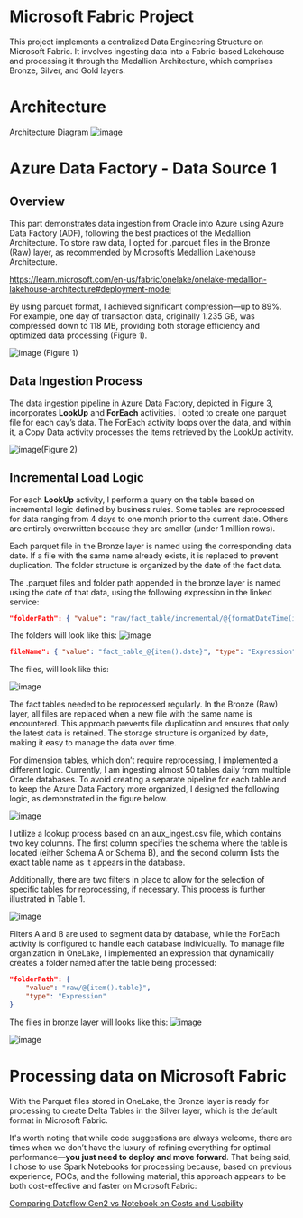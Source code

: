 # Microsoft Fabric Project
This project implements a centralized Data Engineering Structure on Microsoft Fabric. 
It involves ingesting data into a Fabric-based Lakehouse and processing it through the Medallion Architecture, which comprises Bronze, Silver, and Gold layers.

# Architecture
Architecture Diagram
![image](https://github.com/user-attachments/assets/752f7ed5-286f-4563-95d3-e579d329e19a)

# Azure Data Factory - Data Source 1
## Overview
This part demonstrates data ingestion from Oracle into Azure using Azure Data Factory (ADF), following the best practices of the Medallion Architecture. To store raw data, I opted for .parquet files in the Bronze (Raw) layer, as recommended by Microsoft’s Medallion Lakehouse Architecture.

https://learn.microsoft.com/en-us/fabric/onelake/onelake-medallion-lakehouse-architecture#deployment-model

By using parquet format, I achieved significant compression—up to 89%. For example, one day of transaction data, originally 1.235 GB, was compressed down to 118 MB, providing both storage efficiency and optimized data processing (Figure 1).

![image](https://github.com/user-attachments/assets/a1a8323b-684c-4af1-985b-7e2add6c9da0) (Figure 1)

## Data Ingestion Process
The data ingestion pipeline in Azure Data Factory, depicted in Figure 3, incorporates **LookUp** and **ForEach** activities. I opted to create one parquet file for each day’s data. The ForEach activity loops over the data, and within it, a Copy Data activity processes the items retrieved by the LookUp activity.

![image](https://github.com/user-attachments/assets/1afb046f-074c-4ac8-bac1-4048b8f9b303)(Figure 2)

## Incremental Load Logic
For each **LookUp** activity, I perform a query on the table based on incremental logic defined by business rules. Some tables are reprocessed for data ranging from 4 days to one month prior to the current date. Others are entirely overwritten because they are smaller (under 1 million rows).

Each parquet file in the Bronze layer is named using the corresponding data date. If a file with the same name already exists, it is replaced to prevent duplication. The folder structure is organized by the date of the fact data.

The .parquet files and folder path appended in the bronze layer is named using the date of that data, using the following expression in the linked service:

```json
"folderPath": { "value": "raw/fact_table/incremental/@{formatDateTime(item().date_column, 'yyyy')}"
```

The folders will look like this:
![image](https://github.com/user-attachments/assets/3488c83d-9e43-4826-bb50-90743921fa92)

```json
fileName": { "value": "fact_table_@{item().date}", "type": "Expression"  }
```

The files, will look like this:

![image](https://github.com/user-attachments/assets/0d95d44a-278a-41ce-977a-44c5d28ba55b)

The fact tables needed to be reprocessed regularly. In the Bronze (Raw) layer, all files are replaced when a new file with the same name is encountered. This approach prevents file duplication and ensures that only the latest data is retained. The storage structure is organized by date, making it easy to manage the data over time.

For dimension tables, which don’t require reprocessing, I implemented a different logic. Currently, I am ingesting almost 50 tables daily from multiple Oracle databases. To avoid creating a separate pipeline for each table and to keep the Azure Data Factory more organized, I designed the following logic, as demonstrated in the figure below.

![image](https://github.com/user-attachments/assets/31f90e97-11de-4716-bf06-11f3c1158fc6)

I utilize a lookup process based on an aux_ingest.csv file, which contains two key columns. The first column specifies the schema where the table is located (either Schema A or Schema B), and the second column lists the exact table name as it appears in the database.

Additionally, there are two filters in place to allow for the selection of specific tables for reprocessing, if necessary. This process is further illustrated in Table 1.

![image](https://github.com/user-attachments/assets/b2a7bc22-d179-428c-b358-53948c5ea08b)

Filters A and B are used to segment data by database, while the ForEach activity is configured to handle each database individually. To manage file organization in OneLake, I implemented an expression that dynamically creates a folder named after the table being processed:

```json
"folderPath": {
    "value": "raw/@{item().table}",
    "type": "Expression"
}
```

The files in bronze layer will looks like this:
![image](https://github.com/user-attachments/assets/1f76e35c-cafe-4b90-90d2-3bd08fd4cf95)

![image](https://github.com/user-attachments/assets/7fcf0050-b35e-4550-b1e6-25e2bf7f66a4)



# Processing data on Microsoft Fabric
With the Parquet files stored in OneLake, the Bronze layer is ready for processing to create Delta Tables in the Silver layer, which is the default format in Microsoft Fabric.

It's worth noting that while code suggestions are always welcome, there are times when we don’t have the luxury of refining everything for optimal performance—**you just need to deploy and move forward**. That being said, I chose to use Spark Notebooks for processing because, based on previous experience, POCs, and the following material, this approach appears to be both cost-effective and faster on Microsoft Fabric:

[Comparing Dataflow Gen2 vs Notebook on Costs and Usability](https://www.fourmoo.com/2024/01/25/microsoft-fabric-comparing-dataflow-gen2-vs-notebook-on-costs-and-usability/)


